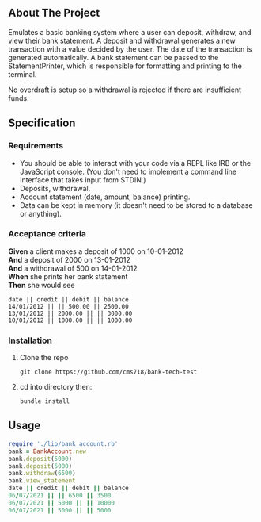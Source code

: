 ## About The Project

Emulates a basic banking system where a user can deposit, withdraw, and view their bank statement. A deposit and withdrawal generates a new transaction with a value decided by the user. The date of the transaction is generated automatically. A bank statement can be passed to the StatementPrinter, which is responsible for formatting and printing to the terminal.

No overdraft is setup so a withdrawal is rejected if there are insufficient funds.

## Specification

### Requirements

- You should be able to interact with your code via a REPL like IRB or the JavaScript console. (You don't need to implement a command line interface that takes input from STDIN.)
- Deposits, withdrawal.
- Account statement (date, amount, balance) printing.
- Data can be kept in memory (it doesn't need to be stored to a database or anything).

### Acceptance criteria

**Given** a client makes a deposit of 1000 on 10-01-2012  
**And** a deposit of 2000 on 13-01-2012  
**And** a withdrawal of 500 on 14-01-2012  
**When** she prints her bank statement  
**Then** she would see

```
date || credit || debit || balance
14/01/2012 || || 500.00 || 2500.00
13/01/2012 || 2000.00 || || 3000.00
10/01/2012 || 1000.00 || || 1000.00
```

### Installation

1. Clone the repo
   ```
   git clone https://github.com/cms718/bank-tech-test
   ```
2. cd into directory then:
   ```
   bundle install
   ```

## Usage

```rb
require './lib/bank_account.rb'
bank = BankAccount.new
bank.deposit(5000)
bank.deposit(5000)
bank.withdraw(6500)
bank.view_statement
date || credit || debit || balance
06/07/2021 || || 6500 || 3500
06/07/2021 || 5000 || || 10000
06/07/2021 || 5000 || || 5000
```
